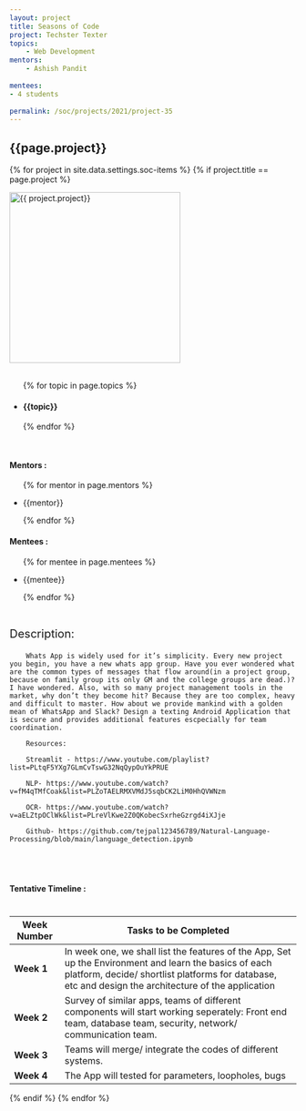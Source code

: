 ```yaml
---
layout: project
title: Seasons of Code
project: Techster Texter
topics:
    - Web Development
mentors:
    - Ashish Pandit       
    
mentees:
- 4 students   
    
permalink: /soc/projects/2021/project-35
---
```


<h2 class="display1 m-3 p-3 text-center">{{page.project}}</h2>

{% for project in site.data.settings.soc-items %}
{% if project.title == page.project %}
<div>
    <img src="{{ site.baseurl }}/{{ project.image }}"  width = "300" height="300" alt="{{ project.project}}" class="border rounded img-soc">
</div>
<div>
    <br>
    <ul>
        {% for topic in page.topics %}
        <li><h4 class="text-primary text-center">{{topic}}</h4></li>
        {% endfor %}
    </ul>
    <br>
    <h4 class="display3  ">Mentors :</h4> 
    <ul>
        {% for mentor in page.mentors %}
        <li><p class="lead">{{mentor}}</p></li>
        {% endfor %}
    </ul>
    <h4 class="display3  ">Mentees :</h4> 
    <ul>
        {% for mentee in page.mentees %}
        <li><p class="lead">{{mentee}}</p></li>
        {% endfor %}
    </ul>
</div>
<div>
    <p class="display3" style = "font-size:20px;" >
        <br>
        Description: 
        
        Whats App is widely used for it’s simplicity. Every new project you begin, you have a new whats app group. Have you ever wondered what are the common types of messages that flow around(in a project group, because on family group its only GM and the college groups are dead.)? I have wondered. Also, with so many project management tools in the market, why don’t they become hit? Because they are too complex, heavy and difficult to master. How about we provide mankind with a golden mean of WhatsApp and Slack? Design a texting Android Application that is secure and provides additional features escpecially for team coordination.

        Resources:

        Streamlit - https://www.youtube.com/playlist?list=PLtqF5YXg7GLmCvTswG32NqQypOuYkPRUE

        NLP- https://www.youtube.com/watch?v=fM4qTMfCoak&list=PLZoTAELRMXVMdJ5sqbCK2LiM0HhQVWNzm

        OCR- https://www.youtube.com/watch?v=aELZtpOClWk&list=PLreVlKwe2Z0QKobecSxrheGzrgd4iXJje

        Github- https://github.com/tejpal123456789/Natural-Language-Processing/blob/main/language_detection.ipynb
  </p> <br>
</div>
<div>
    <h4 class="display3" style="margin:40px 0px 40px 0px;">Tentative Timeline :</h4>
    <table class = "table table-stripped">
  <thead>
    <tr>
      <th>Week Number</th>
      <th>Tasks to be Completed</th>
    </tr>
  </thead>
  <tbody>
    <tr>
      <td><strong>Week 1</strong></td>
      <td>In week one, we shall list the features of the App, Set up the Environment and learn the basics of each platform, decide/ shortlist platforms for database, etc and design the architecture of the application</td>
    </tr>
    <tr>
      <td><strong>Week 2</strong></td>
      <td>Survey of similar apps, teams of different components will start working seperately: Front end team, database team, security, network/ communication team.</td>
    </tr>
    <tr>
      <td><strong>Week 3</strong></td>
      <td>Teams will merge/ integrate the codes of different systems.</td>
    </tr>
    <tr>
      <td><strong>Week 4</strong></td>
      <td>The App will tested for parameters, loopholes, bugs</td>
    </tr>
  </tbody>
</table>
</div>
{% endif %}
{% endfor %}
